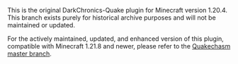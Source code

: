 This is the original DarkChronics-Quake plugin for Minecraft version 1.20.4. This branch exists purely for historical archive purposes and will not be maintained or updated.

For the actively maintained, updated, and enhanced version of this plugin, compatible with Minecraft 1.21.8 and newer, please refer to the [Quakechasm master branch](https://github.com/polyzium/quakechasm/tree/master).
